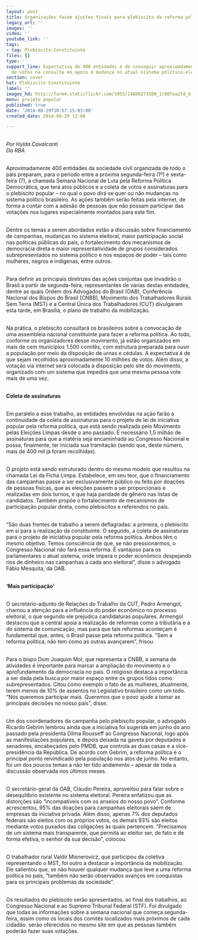 ```yaml
---
layout: post
title: Organizações fazem ajustes finais para plebiscito da reforma política
legacy_url: ''
images: ''
video: ''
youtube_link: ''
tags:
- tag: Plebiscito-Constituinte
files: []
type: ''
support_line: Expectativa de 400 entidades é de conseguir aproximadamente 10 milhões
  de votos na consulta em apoio à mudança no atual sistema político-eleitoral.
section: cover
hat: Plebiscito Constituinte
label: ''
images_hd: http://farm4.staticflickr.com/3855/14886273500_1c08faa2fd_b.jpg
menu: projeto popular
published: true
date: '2014-08-29T10:57:15-03:00'
created_date: 2014-08-29 12:00

---
```

<p><br />
<em>Por Hylda Cavalcanti<br />
Da RBA</em></p>

<p><br />
Aproximadamente 400 entidades da sociedade civil organizada de todo o pa&iacute;s preparam, para o per&iacute;odo entre a pr&oacute;xima segunda-feira (1&ordm;) e sexta-feira (7), a chamada Semana Nacional de Luta pela Reforma Pol&iacute;tica Democr&aacute;tica, que ter&aacute; atos p&uacute;blicos e a coleta de votos e assinaturas para o plebiscito popular &ndash; no qual o povo dir&aacute; se quer ou n&atilde;o mudan&ccedil;as no sistema pol&iacute;tico brasileiro. As a&ccedil;&otilde;es tamb&eacute;m ser&atilde;o feitas pela internet, de forma a contar com a ades&atilde;o de pessoas que n&atilde;o possam participar das vota&ccedil;&otilde;es nos lugares especialmente montados para este fim.</p>

<p><br />
Dentre os temas a serem abordados est&atilde;o a discuss&atilde;o sobre financiamento de campanhas, mudan&ccedil;as no sistema eleitoral, maior participa&ccedil;&atilde;o social nas pol&iacute;ticas p&uacute;blicas do pa&iacute;s, o fortalecimento dos mecanismos de democracia direta e maior representatividade de grupos considerados subrepresentados no sistema pol&iacute;tico e nos espa&ccedil;os de poder &ndash; tais como mulheres, negros e ind&iacute;genas, entre outros.</p>

<p><br />
Para definir as principais diretrizes das a&ccedil;&otilde;es conjuntas que invadir&atilde;o o Brasil a partir de segunda-feira, representantes de v&aacute;rias destas entidades, dentre as quais Ordem dos Advogados do Brasil (OAB), Confer&ecirc;ncia Nacional dos Bispos do Brasil (CNBB), Movimento dos Trabalhadores Rurais Sem Terra (MST) e a Central &Uacute;nica dos Trabalhadores (CUT) divulgaram esta tarde, em Bras&iacute;lia, o plano de trabalho da mobiliza&ccedil;&atilde;o.</p>

<p><br />
Na pr&aacute;tica, o plebiscito consultar&aacute; os brasileiros sobre a convoca&ccedil;&atilde;o de uma assembleia nacional constituinte para fazer a reforma pol&iacute;tica. Ao todo, conforme os organizadores desse movimento, j&aacute; est&atilde;o organizados em mais de cem munic&iacute;pios 1.500 comit&ecirc;s, com estrutura preparada para ouvir a popula&ccedil;&atilde;o por meio da disposi&ccedil;&atilde;o de urnas e c&eacute;dulas. A expectativa &eacute; de que sejam recolhidos aproximadamente 10 milh&otilde;es de votos. Al&eacute;m disso, a vota&ccedil;&atilde;o via internet ser&aacute; colocada &agrave; disposi&ccedil;&atilde;o pelo site do movimento, organizado com um sistema que impedir&aacute; que uma mesma pessoa vote mais de uma vez.</p>

<p><br />
<strong>Coleta de assinaturas</strong></p>

<p><br />
Em paralelo a esse trabalho, as entidades envolvidas na a&ccedil;&atilde;o far&atilde;o a continuidade da coleta de assinaturas para o projeto de lei de iniciativa popular pela reforma pol&iacute;tica, que est&aacute; sendo realizada pelo Movimento pelas Elei&ccedil;&otilde;es Limpas desde o ano passado. &Eacute; necess&aacute;rio 1,5 milh&atilde;o de assinaturas para que a mat&eacute;ria seja encaminhada ao Congresso Nacional e possa, finalmente, ter iniciada sua tramita&ccedil;&atilde;o (sendo que, deste n&uacute;mero, mais de 400 mil j&aacute; foram recolhidas).</p>

<p><br />
O projeto est&aacute; sendo estruturado dentro do mesmo modelo que resultou na chamada Lei da Ficha Limpa. Estabelece, em seu teor, que o financiamento das campanhas passe a ser exclusivamente p&uacute;blico ou feito por doa&ccedil;&otilde;es de pessoas f&iacute;sicas, que as elei&ccedil;&otilde;es passem a ser proporcionais e realizadas em dois turnos, e que haja paridade de g&ecirc;nero nas listas de candidatos. Tamb&eacute;m prop&otilde;e o fortalecimento de mecanismos de participa&ccedil;&atilde;o popular direta, como plebiscitos e referendos no pa&iacute;s.</p>

<p><br />
&ldquo;S&atilde;o duas frentes de trabalho a serem deflagradas: a primeira, o plebiscito em si para a realiza&ccedil;&atilde;o da constituinte. O segundo, a coleta de assinaturas para o projeto de iniciativa popular pela reforma pol&iacute;tica. Ambos t&ecirc;m o mesmo objetivo. Temos consci&ecirc;ncia de que, se n&atilde;o pressionarmos, o Congresso Nacional n&atilde;o far&aacute; essa reforma. &Eacute; vantajoso para os parlamentares o atual sistema, onde impera o poder econ&ocirc;mico despejando rios de dinheiro nas campanhas a cada ano eleitoral&rdquo;, disse o advogado F&aacute;bio Mesquita, da OAB.</p>

<p><br />
<strong>&lsquo;Mais participa&ccedil;&atilde;o&rsquo;</strong></p>

<p><br />
O secret&aacute;rio-adjunto de Rela&ccedil;&otilde;es do Trabalho da CUT, Pedro Armengol, chamou a aten&ccedil;&atilde;o para a influ&ecirc;ncia do poder econ&ocirc;mico no processo eleitoral, o que segundo ele prejudica candidaturas populares. Armengol destacou que a central apoia a realiza&ccedil;&atilde;o de reformas como a tribut&aacute;ria e a do sistema de comunica&ccedil;&atilde;o, mas para que tais reformas aconte&ccedil;am &eacute; fundamental que, antes, o Brasil passe pela reforma pol&iacute;tica. &ldquo;Sem a reforma pol&iacute;tica, n&atilde;o tem como as outras avan&ccedil;arem&rdquo;, frisou.</p>

<p><br />
Para o bispo Dom Joaquim Mol, que representa a CNBB, a semana de atividades &eacute; importante para marcar a amplia&ccedil;&atilde;o do movimento e o aprofundamento da democracia no pa&iacute;s. O religioso destaca a import&acirc;ncia a ser dada pela busca por maior espa&ccedil;o entre os grupos tidos como subrepresentados. Citou como exemplo o fato de as mulheres, atualmente, terem menos de 10% de assentos no Legislativo brasileiro como um todo. &ldquo;N&oacute;s queremos participar mais. Queremos que o povo ajude a tomar as principais decis&otilde;es no nosso pa&iacute;s&rdquo;, disse.</p>

<p><br />
Um dos coordenadores da campanha pelo plebiscito popular, o advogado Ricardo Gebrim lembrou ainda que a iniciativa foi sugerida em junho do ano passado pela presidenta Dilma Rousseff ao Congresso Nacional, logo ap&oacute;s as manifesta&ccedil;&otilde;es populares, e depois deixada na gaveta por deputados e senadores, encabe&ccedil;ados pelo PMDB, que controla as duas casas e a vice-presid&ecirc;ncia da Rep&uacute;blica. De acordo com Gebrim, a reforma pol&iacute;tica &eacute; o principal ponto reivindicado pela popula&ccedil;&atilde;o nos atos de junho. No entanto, foi um dos poucos temas a n&atilde;o ter tido andamento &ndash; apesar de toda a discuss&atilde;o observada nos &uacute;ltimos meses.</p>

<p><br />
O secret&aacute;rio-geral da OAB, Cl&aacute;udio Pereira, aproveitou para falar sobre o desequil&iacute;brio existente no sistema eleitoral. Pereira enfatizou que as distor&ccedil;&otilde;es s&atilde;o &ldquo;incompat&iacute;veis com os anseios do nosso povo&rdquo;. Conforme acrescentou, 95% das doa&ccedil;&otilde;es para campanhas eleitorais saem de empresas da iniciativa privada. Al&eacute;m disso, apenas 7% dos deputados federais s&atilde;o eleitos com os pr&oacute;prios votos, os demais 93% s&atilde;o eleitos mediante votos puxados das coliga&ccedil;&otilde;es &agrave;s quais pertencem. &ldquo;Precisamos de um sistema mais transparente, que permita ao eleitor ser, de fato e de forma efetiva, o senhor da sua decis&atilde;o&rdquo;, colocou.</p>

<p><br />
O trabalhador rural Valdir Misnerovicz, que participou da coletiva representando o MST, foi outro a destacar a import&acirc;ncia da mobiliza&ccedil;&atilde;o. Ele salientou que, se n&atilde;o houver qualquer mudan&ccedil;a que leve a uma reforma pol&iacute;tica no pa&iacute;s, &ldquo;tamb&eacute;m n&atilde;o ser&atilde;o observados avan&ccedil;os em conquistas para os principais problemas da sociedade&rdquo;.</p>

<p><br />
Os resultados do plebiscito ser&atilde;o apresentados, ao final dos trabalhos, ao Congresso Nacional e ao Supremo Tribunal Federal (STF). Foi divulgado que todas as informa&ccedil;&otilde;es sobre a semana nacional que come&ccedil;a segunda-feira, assim como os locais dos comit&ecirc;s localizados mais pr&oacute;ximos de cada cidad&atilde;o. ser&atilde;o oferecidos no mesmo site em que as pessoas tamb&eacute;m poder&atilde;o fazer suas vota&ccedil;&otilde;es.</p>
